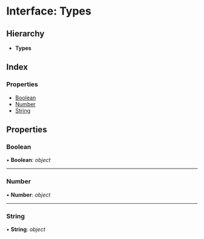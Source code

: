 
# Interface: Types

## Hierarchy

* **Types**

## Index

### Properties

* [Boolean](types.md#boolean)
* [Number](types.md#number)
* [String](types.md#string)

## Properties

###  Boolean

• **Boolean**: *object*

___

###  Number

• **Number**: *object*

___

###  String

• **String**: *object*
